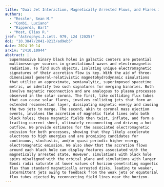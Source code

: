 ```yaml
---
title: "Dual Jet Interaction, Magnetically Arrested Flows, and Flares in Accreting Binary Black Holes"
authors:
  - "Ressler, Sean M."
  - "Combi, Luciano"
  - "Ripperda, Bart"
  - "Most, Elias R."
jref: "Astrophys.J.Lett. 979, L24 (2025)"
doi: "10.3847/2041-8213/ad9eb5"
date: 2024-10-14
arxiv: "2410.10944"
abstract: |
  Supermassive binary black holes in galactic centers are potential
  multimessenger sources in gravitational waves and electromagnetic
  radiation. To find such objects, isolating unique electromagnetic
  signatures of their accretion flow is key. With the aid of three-
  dimensional general-relativistic magnetohydrodynamic simulations
  that utilize an approximate, semianalytic, superimposed spacetime
  metric, we identify two such signatures for merging binaries. Both
  involve magnetic reconnection and are analogous to plasma processes
  observed in the solar corona. The first, like colliding flux tubes
  that can cause solar flares, involves colliding jets that form an
  extended reconnection layer, dissipating magnetic energy and causing
  the two jets to merge. The second, akin to coronal mass ejection
  events, involves the accretion of magnetic field lines onto both
  black holes; these magnetic fields then twist, inflate, and form a
  trailing current sheet, ultimately reconnecting and driving a hot
  outflow. We provide estimates for the associated electromagnetic
  emission for both processes, showing that they likely accelerate
  electrons to high energies and are promising candidates for
  continuous, stochastic, and/or quasi-periodic higher-energy
  electromagnetic emission. We also show that the accretion flows
  around each black hole can display features associated with the
  magnetically arrested state. However, simulations with black hole
  spins misaligned with the orbital plane and simulations with larger
  Bondi radii saturate at lower values of horizon-penetrating magnetic
  flux than standard magnetically arrested disks, leading to weaker,
  intermittent jets owing to feedback from the weak jets or equatorial
  flux tubes ejected by reconnecting field lines near the horizon.
---
```


